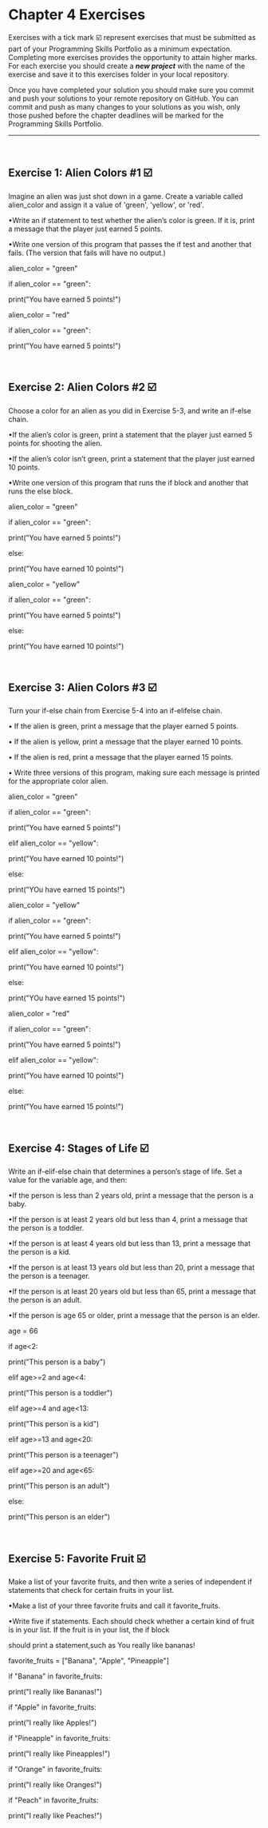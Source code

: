 # Chapter 4 Exercises

Exercises with a tick mark :ballot_box_with_check: represent exercises that must be submitted as part of your Programming Skills Portfolio as a minimum expectation. Completing more exercises provides the opportunity to attain higher marks. For each exercise you should create a _**new project**_ with the name of the exercise and save it to this exercises folder in your local repository.

Once you have completed your solution you should make sure you commit and push your solutions to your remote repository on GitHub. You can commit and push as many changes to your solutions as you wish, only those pushed before the chapter deadlines will be marked for the Programming Skills Portfolio.  

---
&nbsp;

## Exercise 1:  Alien Colors #1 :ballot_box_with_check:

Imagine an alien was just shot down in a game. Create a variable called alien_color and assign it a value of 'green', 'yellow', or 'red'.

•Write an if statement to test whether the alien’s color is green. If it is, print a message that the player just earned 5 points.

•Write one version of this program that passes the if test and another that fails. (The version that fails will have no output.)

alien_color = "green"

if alien_color == "green":

  print("You have earned 5 points!")


alien_color = "red"

if alien_color == "green":

  print("You have earned 5 points!")


&nbsp;
&nbsp;

## Exercise 2: Alien Colors #2 :ballot_box_with_check:

Choose a color for an alien as you did in Exercise 5-3, and write an if-else chain.

•If the alien’s color is green, print a statement that the player just earned 5 points for shooting the alien.

•If the alien’s color isn’t green, print a statement that the player just earned 10 points.

•Write one version of this program that runs the if block and another that runs the else block.

alien_color = "green"

if alien_color == "green":

  print("You have earned 5 points!")

else:

  print("You have earned 10 points!")

alien_color = "yellow"

if alien_color == "green":

  print("You have earned 5 points!")

else:

  print("You have earned 10 points!")

&nbsp;
&nbsp;

## Exercise 3: Alien Colors #3 :ballot_box_with_check:

Turn your if-else chain from Exercise 5-4 into an if-elifelse chain.

•	 If the alien is green, print a message that the player earned 5 points.

•	 If the alien is yellow, print a message that the player earned 10 points.

•	 If the alien is red, print a message that the player earned 15 points.

•	 Write three versions of this program, making sure each message is printed for the appropriate color alien.

alien_color = "green"

if alien_color == "green":

  print("You have earned 5 points!")

elif alien_color == "yellow":

  print("You have earned 10 points!")

else:

  print("YOu have earned 15 points!")

alien_color = "yellow"



if alien_color == "green":

  print("You have earned 5 points!")

elif alien_color == "yellow":

  print("You have earned 10 points!")

else:

  print("YOu have earned 15 points!")

alien_color = "red"

if alien_color == "green":

  print("You have earned 5 points!")

elif alien_color == "yellow":

  print("You have earned 10 points!")

else:

  print("You have earned 15 points!")


&nbsp;
&nbsp;

## Exercise 4: Stages of Life :ballot_box_with_check:

Write an if-elif-else chain that determines a person’s stage of life. Set a value for the variable age, and then:

•If the person is less than 2 years old, print a message that the person is a baby.

•If the person is at least 2 years old but less than 4, print a message that the person is a toddler.

•If the person is at least 4 years old but less than 13, print a message that the person is a kid.

•If the person is at least 13 years old but less than 20, print a message that the person is a teenager.

•If the person is at least 20 years old but less than 65, print a message that the person is an adult.

•If the person is age 65 or older, print a message that the person is an elder.


age = 66

if age<2:

  print("This person is a baby")
  
elif age>=2 and age<4:

  print("This person is a toddler")

elif age>=4 and age<13:

  print("This person is a kid")

elif age>=13 and age<20:

  print("This person is a teenager")

elif age>=20 and age<65:

  print("This person is an adult")

else:

  print("This person is an elder")


&nbsp;
&nbsp;

## Exercise 5: Favorite Fruit :ballot_box_with_check:

Make a list of your favorite fruits, and then write a series of independent if statements that check for certain fruits in your list.

•Make a list of your three favorite fruits and call it favorite_fruits.

•Write five if statements. Each should check whether a certain kind of fruit is in your list. If the fruit is in your list, the if block 

should print a statement,such as You really like bananas!

favorite_fruits = ["Banana", "Apple", "Pineapple"]

if "Banana" in favorite_fruits:

  print("I really like Bananas!")

if "Apple" in favorite_fruits:

  print("I really like Apples!")

if "Pineapple" in favorite_fruits:

  print("I really like Pineapples!")

if "Orange" in favorite_fruits:

  print("I really like Oranges!")

if "Peach" in favorite_fruits:

  print("I really like Peaches!")